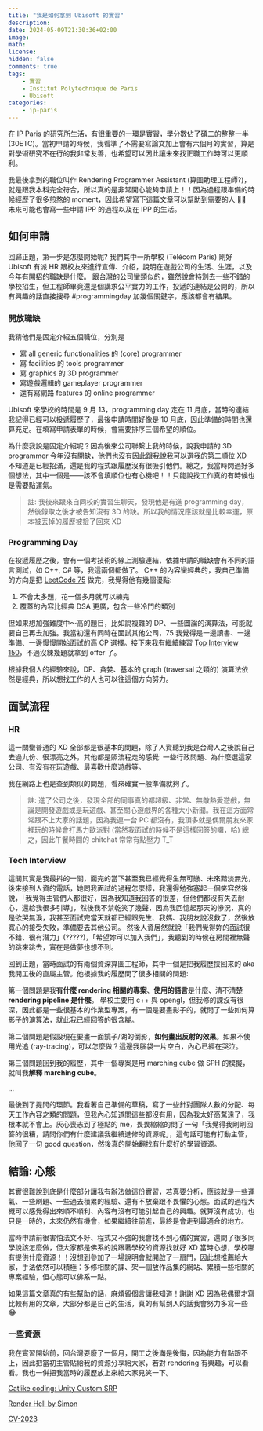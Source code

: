 ```yaml
---
title: "我是如何拿到 Ubisoft 的實習"
description: 
date: 2024-05-09T21:30:36+02:00
image: 
math: 
license:  
hidden: false
comments: true
tags:
    - 實習
    - Institut Polytechnique de Paris
    - Ubisoft
categories:
    - ip-paris
---
```


在 IP Paris 的研究所生活，有很重要的一環是實習，學分數佔了碩二的整整一半 (30ETC)。當初申請的時候，我看準了不需要寫論文加上會有六個月的實習，算是對學術研究不在行的我非常友善，也希望可以因此讓未來找正職工作時可以更順利。

我最後拿到的職位叫作 Rendering Programmer Assistant (算圖助理工程師?)，就是跟我本科完全符合，所以真的是非常開心能夠申請上！！因為過程跟準備的時候經歷了很多煎熬的 moment，因此希望寫下這篇文章可以幫助到需要的人 🥹🥹 未來可能也會寫一些申請 IPP 的過程以及在 IPP 的生活。

## 如何申請
回歸正題，第一步是怎麼開始呢?
我們其中一所學校 (Télécom Paris) 剛好 Ubisoft 有派 HR 跟校友來進行宣傳、介紹，說明在遊戲公司的生活、生涯，以及今年有開招的職缺是什麼。
跟台灣的公司蠻類似的，雖然說會特別去一些不錯的學校招生，但工程師畢竟還是個講求公平實力的工作，投遞的連結是公開的，所以有興趣的話直接搜尋 #programmingday 加幾個關鍵字，應該都會有結果。

### 開放職缺
我猜他們是固定介紹五個職位，分別是
- 寫 all generic functionalities 的 (core) programmer
- 寫 facilities 的 tools programmer
- 寫 graphics 的 3D programmer
- 寫遊戲邏輯的 gameplayer programmer
- 還有寫網路 features 的 online programmer

Ubisoft 來學校的時間是 9 月 13，programming day 定在 11 月底，當時的連結我記得已經可以投遞履歷了，最後申請時間好像是 10 月底，因此準備的時間也還算充足。在填寫申請表單的時候，會需要排序三個希望的順位。

為什麼我說是固定介紹呢？因為後來公司聯繫上我的時候，說我申請的 3D programmer 今年沒有開缺，他們也沒有因此跟我說我可以選我的第二順位 XD 不知道是已經招滿，還是我的程式跟履歷沒有很吸引他們。總之，我當時閃過好多個想法，其中一個是——該不會填順位也有心機吧！！只能說找工作真的有時候也是需要點運氣。

> 註: 我後來跟來自同校的實習生聊天，發現他是有進 programming day，然後錄取之後才被告知沒有 3D 的缺。所以我的情況應該就是比較幸運，原本被丟掉的履歷被撿了回來 XD

### Programming Day
在投遞履歷之後，會有一個考技術的線上測驗連結，依據申請的職缺會有不同的語言測試，如 C++, C# 等，我這兩個都做了。
C++ 的內容蠻經典的，我自己準備的方向是把 [LeetCode 75](https://leetcode.com/studyplan/leetcode-75/) 做完，我覺得他有幾個優點:

1. 不會太多題，花一個多月就可以練完
2. 覆蓋的內容比經典 DSA 更廣，包含一些冷門的類別

但如果想加強難度中～高的題目，比如說複雜的 DP、一些圖論的演算法，可能就要自己再去加強。我當初還有同時在面試其他公司，75 我覺得是一邊讀書、一邊準備、一邊慢慢開始面試的高 CP 選擇。接下來我有繼續練習 [Top Interview 150](https://leetcode.com/studyplan/top-interview-150/)，不過沒練幾題就拿到 offer 了。

根據我個人的經驗來說，DP、貪婪、基本的 graph (traversal 之類的) 演算法依然是經典，所以想找工作的人也可以往這個方向努力。

## 面試流程

### HR
這一關蠻普通的 XD 全部都是很基本的問題，除了人資聽到我是台灣人之後說自己去過九份、很漂亮之外，其他都是照流程走的感覺: 一些行政問題、為什麼選這家公司、有沒有在玩遊戲、最喜歡什麼遊戲等。

我在網路上也是查到類似的問題，看來確實一般準備就夠了。

> 註: 進了公司之後，發現全部的同事真的都超級、非常、無敵熱愛遊戲，無論是開發遊戲或是玩遊戲、甚至關心遊戲界的各種大小新聞。我在這方面常常跟不上大家的話題，因為我連一台 PC 都沒有，我頂多就是偶爾朋友來家裡玩的時候會打馬力歐派對 (當然我面試的時候不是這樣回答的囉，哈)
總之，因此午餐時間的 chitchat 常常有點壓力 T_T 

### Tech Interview
這關其實是我最抖的一關，面完的當下甚至我已經覺得生無可戀、未來黯淡無光，後來接到人資的電話，她問我面試的過程怎麼樣，我還得勉強塞起一個笑容然後說，「我覺得主管們人都很好，因為我知道我回答的很差，但他們都沒有失去耐心，還給我很多引導」，然後我不禁乾笑了幾聲，因為我回憶起那天的慘況，真的是欲哭無淚，我甚至面試完當天就都已經跟先生、我媽、我朋友說沒救了，然後放寬心的接受失敗，準備要去其他公司。
然後人資居然就說「我們覺得妳的面試很不錯、很有潛力」(?????)，「希望妳可以加入我們」，我聽到的時候在房間裡無聲的跳來跳去，實在是做夢也想不到。

回到正題，當時面試的有兩個資深算圖工程師，其中一個是把我履歷撿回來的 aka 我開工後的直屬主管。他根據我的履歷問了很多相關的問題:

第一個問題是我**有什麼 rendering 相關的專案**、**使用的語言**是什麼、清不清楚 **rendering pipeline 是什麼**。
學校主要用 c++ 與 opengl，但我修的課沒有很深，因此都是一些很基本的作業型專案，有一個是要畫影子的，就問了一些如何算影子的演算法，就此我已經回答的很含糊。

第二個問題是假設現在要畫一面鏡子/湖的倒影，**如何畫出反射的效果**。如果不使用光追 (ray-tracing)，可以怎麼做？這邊我腦袋一片空白，內心已經在哭泣。

第三個問題回到我的履歷，其中一個專案是用 marching cube 做 SPH 的模擬，就叫我**解釋 marching cube**。

...

最後到了提問的環節。我看著自己準備的草稿，寫了一些針對團隊人數的分配、每天工作內容之類的問題，但我內心知道問這些都沒有用，因為我太好高騖遠了，我根本就不會上。灰心喪志到了極點的 me，畏畏縮縮的問了一句「我覺得我剛剛回答的很糟，請問你們有什麼建議我繼續進修的資源呢」，這句話可能有打動主管，他回了一句 good question，然後真的開始翻找有什麼好的學習資源。

## 結論: 心態
其實很難說到底是什麼部分讓我有辦法做這份實習，若真要分析，應該就是一些運氣、一些刷題、一些過去積累的經驗、還有不放棄跟不畏懼的心態。面試的過程大概可以感覺得出來順不順利、內容有沒有可能引起自己的興趣。就算沒有成功，也只是一時的，未來仍然有機會，如果繼續往前進，最終是會走到最適合的地方。

當時申請前很害怕法文不好、程式又不強的我會找不到心儀的實習，還問了很多同學說該怎麼做，但大家都是佛系的說跟著學校的資源找就好 XD 當時心想，學校哪有提供什麼資源！！沒想到參加了一場說明會就開啟了一扇門，因此想推薦給大家，手法依然可以積極：多修相關的課、架一個放作品集的網站、累積一些相關的專案經驗，但心態可以佛系一點。

如果這篇文章真的有些幫助的話，麻煩留個言讓我知道！謝謝 XD
因為我偶爾才寫比較有用的文章，大部分都是自己的生活，真的有幫到人的話我會努力多寫一些 😂

### 一些資源
我在實習開始前，回台灣耍廢了一個月，開工之後滿是後悔，因為能力有點跟不上，因此把當初主管貼給我的資源分享給大家，若對 rendering 有興趣，可以看看。我也一併把我當時的履歷放上來給大家見笑一下。

[Catlike coding: Unity Custom SRP](https://catlikecoding.com/unity/tutorials/custom-srp/)

[Render Hell by Simon](https://simonschreibt.de/gat/renderhell/)

[CV-2023](./CV-Miya-LEE-2023-EN.pdf)


